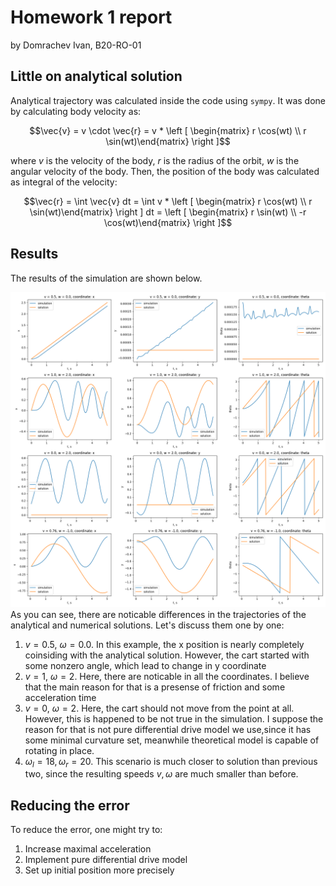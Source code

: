 # Homework 1 report
by Domrachev Ivan, B20-RO-01


## Little on analytical solution
Analytical trajectory was calculated inside the code using `sympy`. It was done by 
calculating body velocity as:

$$\vec{v} = v \cdot \vec{r} = v * \left [ \begin{matrix} r \cos(wt) \\ r \sin(wt)\end{matrix} \right ]$$ 

where $v$ is the velocity of the body, $r$ is the radius of the orbit, $w$ is the angular velocity of the body.
Then, the position of the body was calculated as integral of the velocity:

$$\vec{r} = \int \vec{v} dt = \int v * \left [ \begin{matrix} r \cos(wt) \\ r \sin(wt)\end{matrix} \right ] dt = \left [ \begin{matrix} r \sin(wt) \\ -r \cos(wt)\end{matrix} \right ]$$


## Results
The results of the simulation are shown below. 

![](hw1_arm.png)
As you can see, there are noticable differences in the trajectories of the analytical and numerical solutions. Let's discuss them one by one:
1. $v = 0.5,\ \omega = 0.0$. In this example, the x position is nearly completely coinsiding with the analytical solution. However, the cart started with some nonzero angle, which lead to change in y coordinate
2. $v = 1,\ \omega = 2$. Here, there are noticable in all the coordinates. I believe that the main reason for that is a presense of friction and some acceleration time
3. $v = 0,\ \omega = 2$. Here, the cart should not move from the point at all. However, this is happened to be not true in the simulation. I suppose the reason for that is not pure differential drive model we use,since it has some minimal curvature set, meanwhile theoretical model is capable of rotating in place.
4. $\omega_l = 18, \omega_r = 20$. This scenario is much closer to solution than previous two, since the resulting speeds $v, \omega$ are much smaller than before. 


## Reducing the error
To reduce the error, one might try to:
1. Increase maximal acceleration
2. Implement pure differential drive model
3. Set up initial position more precisely
   